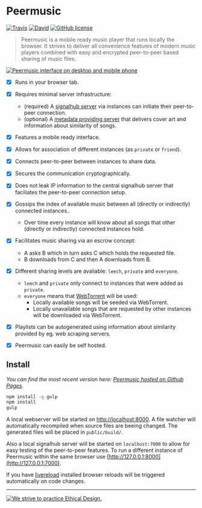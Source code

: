 # Peermusic

[![Travis](https://img.shields.io/travis/peermusic/app/master.svg?style=flat-square)](https://travis-ci.org/peermusic/app)
[![David](https://img.shields.io/david/peermusic/app.svg?style=flat-square)](https://david-dm.org/peermusic/app)
[![GitHub license](https://img.shields.io/badge/licence-AGPL_v3.0-blue.svg?style=flat-square)](https://github.com/peermusic/app/blob/master/LICENSE)

> Peermusic is a mobile ready music player that runs locally the browser. It strives to deliver all convenience features of modern music players combined with easy and encrypted peer-to-peer based sharing of music files.

[![Peermusic interface on desktop and mobile phone](http://i.imgur.com/MDw72Vx.png)](http://peermusic.github.io/)

- [x] Runs in your browser tab.
- [x] Requires minimal server infrastructure:
  - (required) A [signalhub server](https://github.com/mafintosh/signalhub) via instances can initiate their peer-to-peer connection.
  - (optional) A [metadata providing server](https://github.com/peermusic/node-scraping-server) that delivers cover art and information about similarity of songs.
- [x] Features a mobile ready interface.
- [x] Allows for association of different instances (as `private` or `friend`).
- [x] Connects peer-to-peer between instances to share data.
- [x] Secures the communication cryptographically.
- [x] Does not leak IP information to the central signalhub server that faciliates the peer-to-peer connection setup.
- [x] Gossips the index of available music between all (directly or indirectly) connected instances..
  - Over time every instance will know about all songs that other (directly or indirectly) connected instances hold.
- [x] Facilitates music sharing via an escrow concept:
  - A asks B which in turn asks C which holds the requested file.
  - B downloads from C and then A downloads from B.
- [x] Different sharing levels are avaliable: `leech`, `private` and `everyone`.
  - `leech` and `private` only connect to instances that were added as `private`.
  - `everyone` means that [WebTorrent](https://github.com/feross/webtorrent) will be used:
    - Locally available songs will be seeded via WebTorrent.
    - Locally unavailable songs that are requested by other instances will be downloaded via WebTorrent.
- [x] Playlists can be autogenerated using information about similarity provided by eg. web scraping servers.
- [x] Peermusic can easily be self hosted.


## Install

*You can find the most recent version here: [Peermusic hosted on Github Pages](http://peermusic.github.io/).*

```sh
npm install -g gulp
npm install
gulp
```

A local webserver will be started on [http://localhost:8000](http://localhost:8000). A file watcher will automatically recompiled when source files are beeing changed. The generated files will be placed in `public/build/`.

Also a local signalhub server will be started on `localhost:7000` to allow for easy testing of the peer-to-peer features. To run a different instance of Peermusic within the same browser use [http://127.0.0.1:8000](http://127.0.0.1:7000).

If you have [livereload](http://livereload.com/extensions/) installed browser reloads will be triggered automatically on code changes.

***

[![We strive to practice Ethical Design.](https://ind.ie/ethical-design/images/ethical-design-badge-small.svg)](https://github.com/pguth/Ethical-Design-Manifesto)
